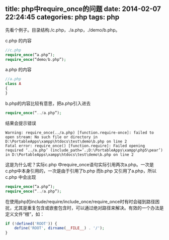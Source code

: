 title: php中require_once的问题
date: 2014-02-07 22:24:45
categories: php
tags: php
---
先看个例子。目录结构./c.php，./a.php，./demo/b.php。

<!-- more -->
c.php 的内容  
```php
//c.php
require_once(“a.php”);
require_once(“demo/b.php”);
```
a.php 的内容  
```php
//a.php
class A
{
}
```
b.php的内容比较有意思，把a.php引入进去
```php
require_once(“../a.php”);
```
结果会提示错误
```
Warning: require_once(../a.php) [function.require-once]: failed to open stream: No such file or directory in D:\PortableApps\xampp\htdocs\test\demo\b.php on line 2
Fatal error: require_once() [function.require]: Failed opening required ‘../a.php’ (include_path=’.;D:\PortableApps\xampp\php5\pear’) in D:\PortableApps\xampp\htdocs\test\demo\b.php on line 2
```

这是为什么呢？实际c.php 中require_once语句实际引用两次a.php。一次是c.php中本身引用的，一次是由于引用了b.php 而b.php 又引用了a.php，所以c.php 中会出现
```php
require_once(“a.php”);
require_once(“../a.php”);
```

在使用php的include/require/include_once/require_once时有时会碰到路径困扰，尤其是重复包含或嵌套包含时，可以通过绝对路径来解决。有效的一个办法是定义文件“根”，如：

```php
if (!defined('ROOT')) {
	define('ROOT', dirname(__FILE__) . '/');
}
```

